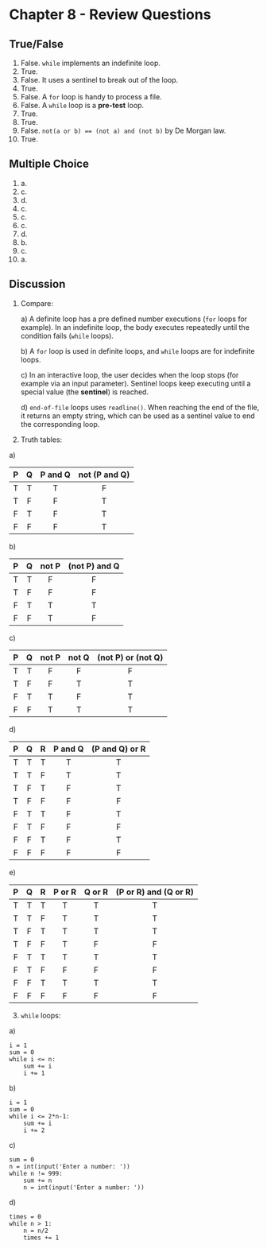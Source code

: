# Chapter 8 - Review Questions

## True/False

1. False. `while` implements an indefinite loop.
2. True.
3. False. It uses a sentinel to break out of the loop.
4. True.
5. False. A `for` loop is handy to process a file.
6. False. A `while` loop is a __pre-test__ loop.
7. True.
8. True.
9. False. `not(a or b) == (not a) and (not b)` by De Morgan law.
10. True.

## Multiple Choice

1. a.
2. c.
3. d.
4. c.
5. c.
6. c.
7. d.
8. b.
9. c.
10. a.

## Discussion

1. Compare:
    
    a) A definite loop has a pre defined number executions (`for` loops for example). In an indefinite loop, the body executes repeatedly until the condition fails (`while` loops).

    b) A `for` loop is used in definite loops, and `while` loops are for indefinite loops.

    c) In an interactive loop, the user decides when the loop stops (for example via an input parameter). Sentinel loops keep executing until a special value (the __sentinel__) is reached.

    d) `end-of-file` loops uses `readline()`. When reaching the end of the file, it returns an empty string, which can be used as a sentinel value to end the corresponding loop.
	
2. Truth tables:

a)

P | Q | P and Q | not (P and Q)
:---:|:---:|:---:|:---:
T | T | T | F
T | F | F | T
F | T | F | T
F | F | F | T

b)

P | Q | not P | (not P) and Q
:---:|:---:|:---:|:---:
T | T | F | F
T | F | F | F
F | T | T | T
F | F | T | F

c)

P | Q | not P | not Q | (not P) or (not Q)
:---:|:---:|:---:|:---:|:---:
T | T | F | F | F
T | F | F | T | T
F | T | T | F | T
F | F | T | T | T

d)

P | Q | R | P and Q | (P and Q) or R
:---:|:---:|:---:|:---:|:---:
T | T | T | T | T
T | T | F | T | T
T | F | T | F | T
T | F | F | F | F
F | T | T | F | T
F | T | F | F | F
F | F | T | F | T
F | F | F | F | F

e)

P | Q | R | P or R | Q or R | (P or R) and (Q or R)
:---:|:---:|:---:|:---:|:---:|:---:
T | T | T | T | T | T
T | T | F | T | T | T
T | F | T | T | T | T
T | F | F | T | F | F
F | T | T | T | T | T
F | T | F | F | F | F
F | F | T | T | T | T
F | F | F | F | F | F

3. `while` loops:

a) 

```
i = 1
sum = 0
while i <= n:
    sum += i
    i += 1
```

b)

```
i = 1
sum = 0
while i <= 2*n-1:
    sum += i
    i += 2
```

c)

```
sum = 0
n = int(input('Enter a number: '))
while n != 999:
    sum += n
    n = int(input('Enter a number: '))
```

d)

```
times = 0
while n > 1:
    n = n/2
    times += 1
```